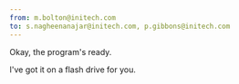 ```yaml
---
from: m.bolton@initech.com
to: s.nagheenanajar@initech.com, p.gibbons@initech.com
---
```


Okay, the program's ready.

I've got it on a flash drive for you.
